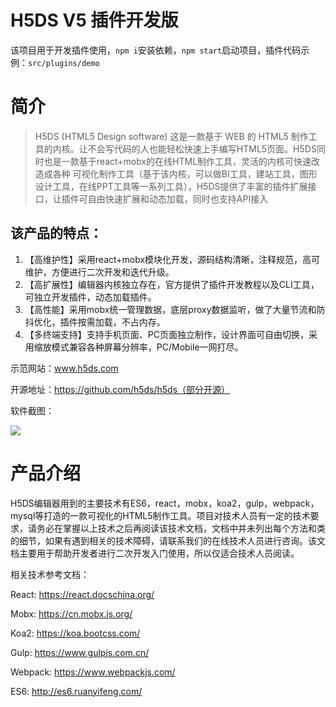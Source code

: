# H5DS V5 插件开发版

该项目用于开发插件使用，`npm i`安装依赖，`npm start`启动项目，插件代码示例：`src/plugins/demo`

# 简介

> H5DS (HTML5 Design software) 这是一款基于 WEB 的 HTML5 制作工具的内核。让不会写代码的人也能轻松快速上手编写HTML5页面。H5DS同时也是一款基于react+mobx的在线HTML制作工具，灵活的内核可快速改造成各种
可视化制作工具（基于该内核，可以做BI工具，建站工具，图形设计工具，在线PPT工具等一系列工具），H5DS提供了丰富的插件扩展接口，让插件可自由快速扩展和动态加载，同时也支持API接入


## 该产品的特点：

 1. 【高维护性】采用react+mobx模块化开发，源码结构清晰，注释规范，高可维护，方便进行二次开发和迭代升级。
 2. 【高扩展性】编辑器内核独立存在，官方提供了插件开发教程以及CLI工具，可独立开发插件，动态加载插件。
 3. 【高性能】采用mobx统一管理数据，底层proxy数据监听，做了大量节流和防抖优化，插件按需加载，不占内存。
 4. 【多终端支持】支持手机页面、PC页面独立制作，设计界面可自由切换，采用缩放模式兼容各种屏幕分辨率，PC/Mobile一网打尽。

示范网站：www.h5ds.com

开源地址：https://github.com/h5ds/h5ds（部分开源）

软件截图：

![](http://cdn.h5ds.com/doc/images/pc.png)


# 产品介绍

H5DS编辑器用到的主要技术有ES6，react，mobx，koa2，gulp，webpack，mysql等打造的一款可视化的HTML5制作工具。项目对技术人员有一定的技术要求，请务必在掌握以上技术之后再阅读该技术文档，文档中并未列出每个方法和类的细节，如果有遇到相关的技术障碍，请联系我们的在线技术人员进行咨询。该文档主要用于帮助开发者进行二次开发入门使用，所以仅适合技术人员阅读。

相关技术参考文档：

React: https://react.docschina.org/

Mobx: https://cn.mobx.js.org/

Koa2: https://koa.bootcss.com/

Gulp: https://www.gulpjs.com.cn/

Webpack: https://www.webpackjs.com/

ES6: http://es6.ruanyifeng.com/
